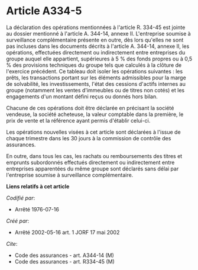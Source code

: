 # Article A334-5

La déclaration des opérations mentionnées à l'article R. 334-45 est jointe au dossier mentionné à l'article A. 344-14, annexe
II. L'entreprise soumise à surveillance complémentaire présente en outre, dès lors qu'elles ne sont pas incluses dans les
documents décrits à l'article A. 344-14, annexe II, les opérations, effectuées directement ou indirectement entre entreprises
du groupe auquel elle appartient, supérieures à 5 % des fonds propres ou à 0,5 % des provisions techniques du groupe tels que
calculés à la clôture de l'exercice précédent. Ce tableau doit isoler les opérations suivantes : les prêts, les transactions
portant sur les éléments admissibles pour la marge de solvabilité, les investissements, l'état des cessions d'actifs internes
au groupe (notamment les ventes d'immeubles ou de titres non cotés) et les engagements d'un montant défini reçus ou donnés
hors bilan.

Chacune de ces opérations doit être déclarée en précisant la société vendeuse, la société acheteuse, la valeur comptable dans
la première, le prix de vente et la référence ayant permis d'établir celui-ci.

Les opérations nouvelles visées à cet article sont déclarées à l'issue de chaque trimestre dans les 30 jours à la commission
de contrôle des assurances.

En outre, dans tous les cas, les rachats ou remboursements des titres et emprunts subordonnés effectués directement ou
indirectement entre entreprises apparentées du même groupe sont déclarés sans délai par l'entreprise soumise à surveillance
complémentaire.

**Liens relatifs à cet article**

_Codifié par_:

  - Arrêté 1976-07-16

_Créé par_:

  - Arrêté 2002-05-16 art. 1 JORF 17 mai 2002

_Cite_:

  - Code des assurances - art. A344-14 (M)
  - Code des assurances - art. R334-45 (M)
